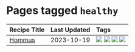 # Pages tagged `healthy`

|Recipe Title|Last Updated|Tags
|:---|:---|:---|
|[Hommus](../recipes/hommus.md)|2023-10-19|[![](https://img.shields.io/badge/tag-healthy-99d437)](../tags/healthy.md) [![](https://img.shields.io/badge/tag-messy-cb29b)](../tags/messy.md) [![](https://img.shields.io/badge/tag-protein-32f6f2)](../tags/protein.md) [![](https://img.shields.io/badge/tag-tricky-8a534c)](../tags/tricky.md)|
